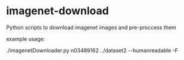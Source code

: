 # imagenet-download
Python scripts to download imagenet images and pre-proccess them

example usage:

 ./imagenetDownloader.py  n03489162 ../dataset2 --humanreadable -F
